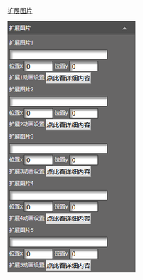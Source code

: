 [扩展图片](/wang-dian-xiu-zu-jian-shuo-ming/shang-pin-lie-biao/kuo-zhan-tu-pian.md)

![](/assets/iet2brt.png)


